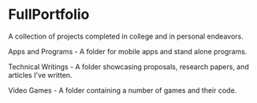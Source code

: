 # FullPortfolio
A collection of projects completed in college and in personal endeavors. 

Apps and Programs - A folder for mobile apps and stand alone programs.

Technical Writings - A folder showcasing proposals, research papers, and articles I've written.

Video Games - A folder containing a number of games and their code.
